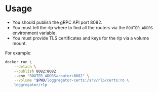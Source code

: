 
# Usage

- You should publish the gRPC API port 8082.
- You must tell the rlp where to find all the routers via the `ROUTER_ADDRS`
  environment variable.
- You must provide TLS certificates and keys for the rlp via a volume mount.

For example:

```bash
docker run \
    --detach \
    --publish 8082:8082
    --env "ROUTER_ADDRS=router:8082" \
    --volume "$PWD/loggregator-certs:/srv/rlp/certs:ro \
    loggregator/rlp
```
